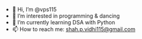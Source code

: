 - 👋 Hi, I’m @vps115
- 👀 I’m interested in programming & dancing
- 🌱 I’m currently learning DSA with Python
- 📫 How to reach me: shah.p.vidhi115@gmail.com

<!---
vps115/vps115 is a ✨ special ✨ repository because its `README.md` (this file) appears on your GitHub profile.
You can click the Preview link to take a look at your changes.
--->
